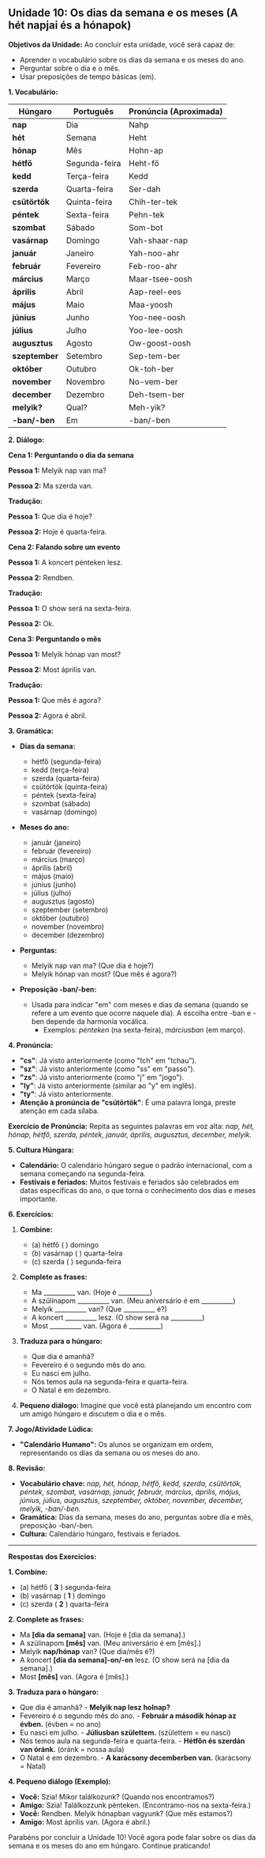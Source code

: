 ## Unidade 10: Os dias da semana e os meses (A hét napjai és a hónapok)

**Objetivos da Unidade:** Ao concluir esta unidade, você será capaz de:

* Aprender o vocabulário sobre os dias da semana e os meses do ano.
* Perguntar sobre o dia e o mês.
* Usar preposições de tempo básicas (em).

**1. Vocabulário:**

| Húngaro      | Português       | Pronúncia (Aproximada) |
| ------------ | --------------- | --------------------- |
| **nap** | Dia             | Nahp                  |
| **hét** | Semana          | Heht                  |
| **hónap** | Mês             | Hohn-ap               |
| **hétfő** | Segunda-feira   | Heht-fő               |
| **kedd** | Terça-feira     | Kedd                  |
| **szerda** | Quarta-feira    | Ser-dah               |
| **csütörtök** | Quinta-feira    | Chih-ter-tek            |
| **péntek** | Sexta-feira     | Pehn-tek              |
| **szombat** | Sábado          | Som-bot               |
| **vasárnap** | Domingo        | Vah-shaar-nap          |
| **január** | Janeiro         | Yah-noo-ahr            |
| **február** | Fevereiro       | Feb-roo-ahr            |
| **március** | Março           | Maar-tsee-oosh         |
| **április** | Abril           | Aap-reel-ees           |
| **május** | Maio            | Maa-yoosh             |
| **június** | Junho           | Yoo-nee-oosh            |
| **július** | Julho           | Yoo-lee-oosh            |
| **augusztus** | Agosto          | Ow-goost-oosh          |
| **szeptember** | Setembro        | Sep-tem-ber            |
| **október** | Outubro         | Ok-toh-ber             |
| **november** | Novembro        | No-vem-ber             |
| **december** | Dezembro        | Deh-tsem-ber            |
| **melyik?** | Qual?           | Meh-yik?               |
| **-ban/-ben** | Em              | -ban/-ben             |

**2. Diálogo:**

**Cena 1: Perguntando o dia da semana**

**Pessoa 1:** Melyik nap van ma?

**Pessoa 2:** Ma szerda van.

**Tradução:**

**Pessoa 1:** Que dia é hoje?

**Pessoa 2:** Hoje é quarta-feira.

**Cena 2: Falando sobre um evento**

**Pessoa 1:** A koncert pénteken lesz.

**Pessoa 2:** Rendben.

**Tradução:**

**Pessoa 1:** O show será na sexta-feira.

**Pessoa 2:** Ok.

**Cena 3: Perguntando o mês**

**Pessoa 1:** Melyik hónap van most?

**Pessoa 2:** Most április van.

**Tradução:**

**Pessoa 1:** Que mês é agora?

**Pessoa 2:** Agora é abril.

**3. Gramática:**

* **Dias da semana:**

    * hétfő (segunda-feira)
    * kedd (terça-feira)
    * szerda (quarta-feira)
    * csütörtök (quinta-feira)
    * péntek (sexta-feira)
    * szombat (sábado)
    * vasárnap (domingo)

* **Meses do ano:**

    * január (janeiro)
    * február (fevereiro)
    * március (março)
    * április (abril)
    * május (maio)
    * június (junho)
    * július (julho)
    * augusztus (agosto)
    * szeptember (setembro)
    * október (outubro)
    * november (novembro)
    * december (dezembro)

* **Perguntas:**

    * Melyik nap van ma? (Que dia é hoje?)
    * Melyik hónap van most? (Que mês é agora?)

* **Preposição -ban/-ben:**

    * Usada para indicar "em" com meses e dias da semana (quando se refere a um evento que ocorre naquele dia). A escolha entre -ban e -ben depende da harmonia vocálica.
        * Exemplos: *pénteken* (na sexta-feira), *márciusban* (em março).

**4. Pronúncia:**

* **"cs"**: Já visto anteriormente (como "tch" em "tchau").
* **"sz"**: Já visto anteriormente (como "ss" em "passo").
* **"zs"**: Já visto anteriormente (como "j" em "jogo").
* **"ly"**: Já visto anteriormente (similar ao "y" em inglês).
* **"ty"**: Já visto anteriormente.
* **Atenção à pronúncia de "csütörtök"**: É uma palavra longa, preste atenção em cada sílaba.

**Exercício de Pronúncia:** Repita as seguintes palavras em voz alta: *nap, hét, hónap, hétfő, szerda, péntek, január, április, augusztus, december, melyik*.

**5. Cultura Húngara:**

* **Calendário:** O calendário húngaro segue o padrão internacional, com a semana começando na segunda-feira.
* **Festivais e feriados:** Muitos festivais e feriados são celebrados em datas específicas do ano, o que torna o conhecimento dos dias e meses importante.

**6. Exercícios:**

1.  **Combine:**

    * (a) hétfő ( ) domingo
    * (b) vasárnap ( ) quarta-feira
    * (c) szerda ( ) segunda-feira

2.  **Complete as frases:**

    * Ma __________ van. (Hoje é __________)
    * A szülinapom __________ van. (Meu aniversário é em __________)
    * Melyik __________ van? (Que __________ é?)
    * A koncert __________ lesz. (O show será na __________)
    * Most __________ van. (Agora é __________)

3.  **Traduza para o húngaro:**

    * Que dia é amanhã?
    * Fevereiro é o segundo mês do ano.
    * Eu nasci em julho.
    * Nós temos aula na segunda-feira e quarta-feira.
    * O Natal é em dezembro.

4.  **Pequeno diálogo:** Imagine que você está planejando um encontro com um amigo húngaro e discutem o dia e o mês.

**7. Jogo/Atividade Lúdica:**

* **"Calendário Humano":** Os alunos se organizam em ordem, representando os dias da semana ou os meses do ano.

**8. Revisão:**

* **Vocabulário chave:** *nap, hét, hónap, hétfő, kedd, szerda, csütörtök, péntek, szombat, vasárnap, január, február, március, április, május, június, július, augusztus, szeptember, október, november, december, melyik, -ban/-ben.*
* **Gramática:** Dias da semana, meses do ano, perguntas sobre dia e mês, preposição -ban/-ben.
* **Cultura:** Calendário húngaro, festivais e feriados.

---

**Respostas dos Exercícios:**

**1. Combine:**

* (a) hétfő ( **3** ) segunda-feira
* (b) vasárnap ( **1** ) domingo
* (c) szerda ( **2** ) quarta-feira

**2. Complete as frases:**

* Ma **\[dia da semana]** van. (Hoje é \[dia da semana].)
* A szülinapom **\[mês]** van. (Meu aniversário é em \[mês].)
* Melyik **nap/hónap** van? (Que dia/mês é?)
* A koncert **\[dia da semana]-on/-en** lesz. (O show será na \[dia da semana].)
* Most **\[mês]** van. (Agora é \[mês].)

**3. Traduza para o húngaro:**

* Que dia é amanhã? - **Melyik nap lesz holnap?**
* Fevereiro é o segundo mês do ano. - **Február a második hónap az évben.** (évben = no ano)
* Eu nasci em julho. - **Júliusban születtem.** (születtem = eu nasci)
* Nós temos aula na segunda-feira e quarta-feira. - **Hétfőn és szerdán van óránk.** (óránk = nossa aula)
* O Natal é em dezembro. - **A karácsony decemberben van.** (karácsony = Natal)

**4. Pequeno diálogo (Exemplo):**

* **Você:** Szia! Mikor találkozunk? (Quando nos encontramos?)
* **Amigo:** Szia! Találkozzunk pénteken. (Encontramo-nos na sexta-feira.)
* **Você:** Rendben. Melyik hónapban vagyunk? (Que mês estamos?)
* **Amigo:** Most április van. (Agora é abril.)

Parabéns por concluir a Unidade 10! Você agora pode falar sobre os dias da semana e os meses do ano em húngaro. Continue praticando!
